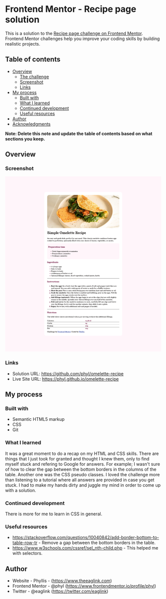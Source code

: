 # Frontend Mentor - Recipe page solution

This is a solution to the [Recipe page challenge on Frontend Mentor](https://www.frontendmentor.io/challenges/recipe-page-KiTsR8QQKm). Frontend Mentor challenges help you improve your coding skills by building realistic projects. 

## Table of contents

- [Overview](#overview)
  - [The challenge](#the-challenge)
  - [Screenshot](#screenshot)
  - [Links](#links)
- [My process](#my-process)
  - [Built with](#built-with)
  - [What I learned](#what-i-learned)
  - [Continued development](#continued-development)
  - [Useful resources](#useful-resources)
- [Author](#author)
- [Acknowledgments](#acknowledgments)

**Note: Delete this note and update the table of contents based on what sections you keep.**

## Overview

### Screenshot

![](./assets/images/omelette-recipe-webpage.png)

### Links

- Solution URL: https://github.com/phyl/omelette-recipe
- Live Site URL: https://phyl.github.io/omelette-recipe

## My process

### Built with

- Semantic HTML5 markup
- CSS
- Git

### What I learned

It was a great moment to do a recap on my HTML and CSS skills. There are things that I just took for granted and thought I knew them, only to find myself stuck and refering to Google for answers. For example; I wasn't sure of how to clear the gap between the bottom borders in the columns of the table. Another one was the CSS pseudo classes. I loved the challenge more than listening to a tutorial where all answers are provided in case you get stuck. I had to make my hands dirty and juggle my mind in order to come up with a solution. 

### Continued development

There is more for me to learn in CSS in general.

### Useful resources

- https://stackoverflow.com/questions/10040842/add-border-bottom-to-table-row-tr - Remove a gap between the bottom borders in the table.
- https://www.w3schools.com/cssref/sel_nth-child.php - This helped me with selectors.


## Author

- Website - Phyllis - (https://www.theeaglink.com)
- Frontend Mentor - @phyl (https://www.frontendmentor.io/profile/phyl)
- Twitter - @eaglink (https://twitter.com/eaglink)
